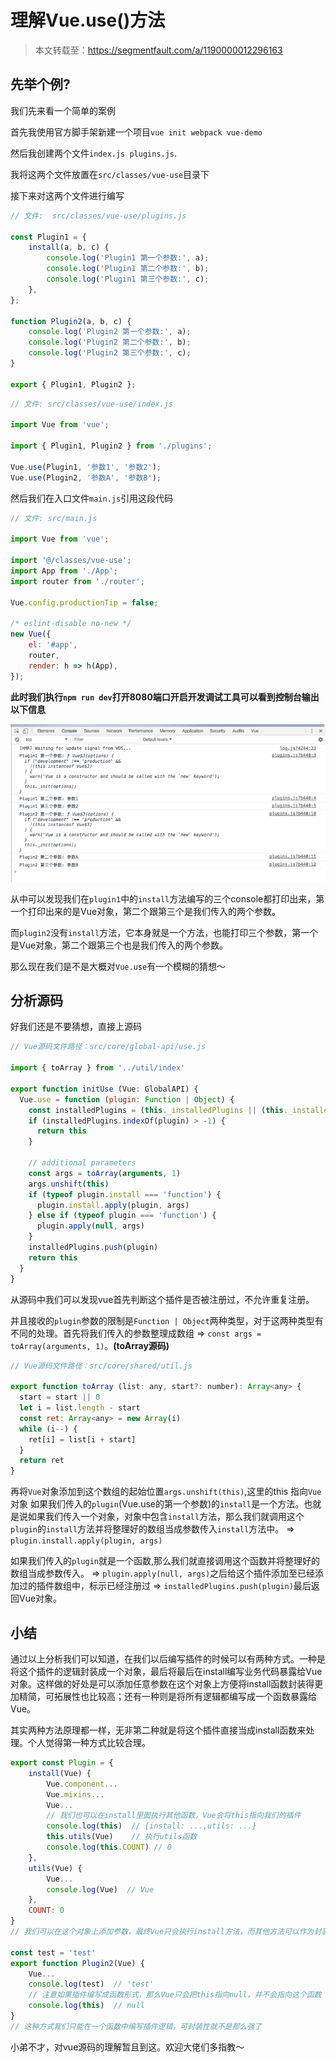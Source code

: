 # 理解Vue.use()方法

> 本文转载至：<https://segmentfault.com/a/1190000012296163>

## 先举个例?

我们先来看一个简单的案例

首先我使用官方脚手架新建一个项目`vue init webpack vue-demo`

然后我创建两个文件`index.js plugins.js`.

我将这两个文件放置在`src/classes/vue-use`目录下

接下来对这两个文件进行编写

```js
// 文件:  src/classes/vue-use/plugins.js

const Plugin1 = {
    install(a, b, c) {
        console.log('Plugin1 第一个参数:', a);
        console.log('Plugin1 第二个参数:', b);
        console.log('Plugin1 第三个参数:', c);
    },
};

function Plugin2(a, b, c) {
    console.log('Plugin2 第一个参数:', a);
    console.log('Plugin2 第二个参数:', b);
    console.log('Plugin2 第三个参数:', c);
}

export { Plugin1, Plugin2 };
```

```js
// 文件: src/classes/vue-use/index.js

import Vue from 'vue';

import { Plugin1, Plugin2 } from './plugins';

Vue.use(Plugin1, '参数1', '参数2');
Vue.use(Plugin2, '参数A', '参数B');
```

然后我们在入口文件`main.js`引用这段代码

```js
// 文件: src/main.js

import Vue from 'vue';

import '@/classes/vue-use';
import App from './App';
import router from './router';

Vue.config.productionTip = false;

/* eslint-disable no-new */
new Vue({
    el: '#app',
    router,
    render: h => h(App),
});
```

**此时我们执行`npm run dev`打开8080端口开启开发调试工具可以看到控制台输出以下信息**

![](../images/20.png)

从中可以发现我们在`plugin1`中的`install`方法编写的三个console都打印出来，第一个打印出来的是Vue对象，第二个跟第三个是我们传入的两个参数。

而`plugin2`没有`install`方法，它本身就是一个方法，也能打印三个参数，第一个是Vue对象，第二个跟第三个也是我们传入的两个参数。

那么现在我们是不是大概对`Vue.use`有一个模糊的猜想～

## 分析源码

好我们还是不要猜想，直接上源码

```js
// Vue源码文件路径：src/core/global-api/use.js

import { toArray } from '../util/index'

export function initUse (Vue: GlobalAPI) {
  Vue.use = function (plugin: Function | Object) {
    const installedPlugins = (this._installedPlugins || (this._installedPlugins = []))
    if (installedPlugins.indexOf(plugin) > -1) {
      return this
    }

    // additional parameters
    const args = toArray(arguments, 1)
    args.unshift(this)
    if (typeof plugin.install === 'function') {
      plugin.install.apply(plugin, args)
    } else if (typeof plugin === 'function') {
      plugin.apply(null, args)
    }
    installedPlugins.push(plugin)
    return this
  }
}
```

从源码中我们可以发现vue首先判断这个插件是否被注册过，不允许重复注册。

并且接收的`plugin`参数的限制是`Function | Object`两种类型，对于这两种类型有不同的处理。首先将我们传入的参数整理成数组 => `const args = toArray(arguments, 1)`。**(toArray源码)**

```js
// Vue源码文件路径：src/core/shared/util.js

export function toArray (list: any, start?: number): Array<any> {
  start = start || 0
  let i = list.length - start
  const ret: Array<any> = new Array(i)
  while (i--) {
    ret[i] = list[i + start]
  }
  return ret
}
```

再将`Vue`对象添加到这个数组的起始位置`args.unshift(this)`,这里的this 指向`Vue`对象
如果我们传入的`plugin`(Vue.use的第一个参数)的`install`是一个方法。也就是说如果我们传入一个对象，对象中包含`install`方法，那么我们就调用这个`plugin`的`install`方法并将整理好的数组当成参数传入`install`方法中。 => `plugin.install.apply(plugin, args)`

如果我们传入的`plugin`就是一个函数,那么我们就直接调用这个函数并将整理好的数组当成参数传入。 => `plugin.apply(null, args)`之后给这个插件添加至已经添加过的插件数组中，标示已经注册过 => `installedPlugins.push(plugin)`最后返回Vue对象。

## 小结

通过以上分析我们可以知道，在我们以后编写插件的时候可以有两种方式。一种是将这个插件的逻辑封装成一个对象，最后将最后在install编写业务代码暴露给Vue对象。这样做的好处是可以添加任意参数在这个对象上方便将install函数封装得更加精简，可拓展性也比较高；还有一种则是将所有逻辑都编写成一个函数暴露给Vue。

其实两种方法原理都一样，无非第二种就是将这个插件直接当成install函数来处理。个人觉得第一种方式比较合理。

```js
export const Plugin = {
    install(Vue) {
        Vue.component...
        Vue.mixins...
        Vue...
        // 我们也可以在install里面执行其他函数，Vue会将this指向我们的插件
        console.log(this)  // {install: ...,utils: ...}
        this.utils(Vue)    // 执行utils函数
        console.log(this.COUNT) // 0
    },
    utils(Vue) {
        Vue...
        console.log(Vue)  // Vue
    },
    COUNT: 0    
}
// 我们可以在这个对象上添加参数，最终Vue只会执行install方法，而其他方法可以作为封装install方法的辅助函数

const test = 'test'
export function Plugin2(Vue) {
    Vue...
    console.log(test)  // 'test'
    // 注意如果插件编写成函数形式，那么Vue只会把this指向null，并不会指向这个函数
    console.log(this)  // null
}
// 这种方式我们只能在一个函数中编写插件逻辑，可封装性就不是那么强了
```

小弟不才，对vue源码的理解暂且到这。欢迎大佬们多指教～